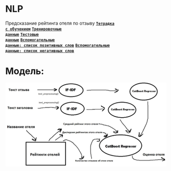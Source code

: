 # NLP
Предсказание рейтинга отеля по отзыву
<code>[**Тетрадка с обучением**](https://github.com/quaterhalfbro/NLP/blob/main/text_analys.ipynb)</code>
<code>[**Тренировочные данные**](https://github.com/quaterhalfbro/NLP/blob/main/train.csv)</code>
<code>[**Тестовые данные**](https://github.com/quaterhalfbro/NLP/blob/main/test.csv)</code>
<code>[**Вспомогательные данные: список позитивных слов**](https://github.com/quaterhalfbro/NLP/blob/main/positive-words.txt)</code>
<code>[**Вспомогательные данные: список негативных слов**](https://github.com/quaterhalfbro/NLP/blob/main/negative-words.txt)</code>

# Модель:
![SchemaModel](model.jpg)

